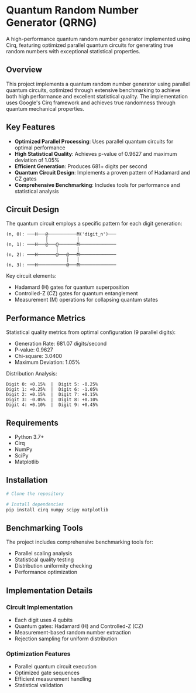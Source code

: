 # Quantum Random Number Generator (QRNG)

A high-performance quantum random number generator implemented using Cirq, featuring optimized parallel quantum circuits for generating true random numbers with exceptional statistical properties.

## Overview

This project implements a quantum random number generator using parallel quantum circuits, optimized through extensive benchmarking to achieve both high performance and excellent statistical quality. The implementation uses Google's Cirq framework and achieves true randomness through quantum mechanical properties.

## Key Features

- **Optimized Parallel Processing**: Uses  parallel quantum circuits for optimal performance
- **High Statistical Quality**: Achieves p-value of 0.9627 and maximum deviation of 1.05%
- **Efficient Generation**: Produces 681+ digits per second
- **Quantum Circuit Design**: Implements a proven pattern of Hadamard and CZ gates
- **Comprehensive Benchmarking**: Includes tools for performance and statistical analysis

## Circuit Design

The quantum circuit employs a specific pattern for each digit generation:
```
(n, 0): ───H───@───────────M('digit_n')───
               │           │
(n, 1): ───H───@───@───────M──────────────
                   │       │
(n, 2): ───H───────@───@───M──────────────
                       │   │
(n, 3): ───H───────────@───M──────────────
```

Key circuit elements:
- Hadamard (H) gates for quantum superposition
- Controlled-Z (CZ) gates for quantum entanglement
- Measurement (M) operations for collapsing quantum states

## Performance Metrics

Statistical quality metrics from optimal configuration (9 parallel digits):
- Generation Rate: 681.07 digits/second
- P-value: 0.9627
- Chi-square: 3.0400
- Maximum Deviation: 1.05%

Distribution Analysis:
```
Digit 0: +0.15%  |  Digit 5: -0.25%
Digit 1: +0.25%  |  Digit 6: -1.05%
Digit 2: +0.15%  |  Digit 7: +0.15%
Digit 3: -0.05%  |  Digit 8: +0.10%
Digit 4: +0.10%  |  Digit 9: +0.45%
```

## Requirements

- Python 3.7+
- Cirq
- NumPy
- SciPy
- Matplotlib

## Installation

```bash
# Clone the repository

# Install dependencies
pip install cirq numpy scipy matplotlib
```

## Benchmarking Tools

The project includes comprehensive benchmarking tools for:
- Parallel scaling analysis
- Statistical quality testing
- Distribution uniformity checking
- Performance optimization

## Implementation Details

### Circuit Implementation
- Each digit uses 4 qubits
- Quantum gates: Hadamard (H) and Controlled-Z (CZ)
- Measurement-based random number extraction
- Rejection sampling for uniform distribution

### Optimization Features
- Parallel quantum circuit execution
- Optimized gate sequences
- Efficient measurement handling
- Statistical validation
